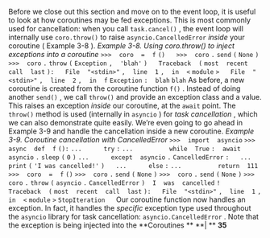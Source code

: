 Before we close out this section and move on to the event loop, it is useful to look at how coroutines may be fed exceptions. This is most commonly used for cancellation: when you call  `task.cancel()` , the event loop will internally use  `coro.throw()`  to raise  `asyncio.CancelledError`   *inside*  your coroutine ( Example 3-8 ). *Example 3-8. Using coro.throw() to inject exceptions into a coroutine* `>>>` ` ` `coro` ` ` `=` ` ` `f` `()` `  ` `>>>` ` ` `coro` `.` `send` `(` `None` `)` `>>>` ` ` `coro` `.` `throw` `(` `Exception` `,` ` ` `'blah'` `)` `  ` `Traceback` ` ` `(` `most` ` ` `recent` ` ` `call` ` ` `last` `):` `  ` `File` ` ` `"<stdin>"` `,` ` ` `line` ` ` `1` `,` ` ` `in` ` ` `<` `module` `>` `  ` `File` ` ` `"<stdin>"` `,` ` ` `line` ` ` `2` `,` ` ` `in` ` ` `f` `Exception` `:` ` ` `blah` `blah` As before, a new coroutine is created from the coroutine function  `f()` . Instead of doing another  `send()` , we call  `throw()`  and provide an exception class and a value. This raises an exception  *inside*  our coroutine, at the  `await`  point. The  `throw()`  method is used (internally in  `asyncio` ) for  *task cancellation* , which we can also demonstrate quite easily. We’re even going to go ahead in  Example 3-9  and handle the cancellation inside a new coroutine. *Example 3-9. Coroutine cancellation with CancelledError* `>>>` ` ` `import` ` ` `asyncio` `>>>` ` ` `async` ` ` `def` ` ` `f` `():` `...` `     ` `try` `:` `...` `         ` `while` ` ` `True` `:` ` ` `await` ` ` `asyncio` `.` `sleep` `(` `0` `)` `...` `     ` `except` ` ` `asyncio` `.` `CancelledError` `:` `  ` `...` `         ` `print` `(` `'I was cancelled!'` `)` `  ` `...` `     ` `else` `:` `...` `         ` `return` ` ` `111` `>>>` ` ` `coro` ` ` `=` ` ` `f` `()` `>>>` ` ` `coro` `.` `send` `(` `None` `)` `>>>` ` ` `coro` `.` `send` `(` `None` `)` `>>>` ` ` `coro` `.` `throw` `(` `asyncio` `.` `CancelledError` `)` ` ` `I` ` ` `was` ` ` `cancelled` `!` `  ` `Traceback` ` ` `(` `most` ` ` `recent` ` ` `call` ` ` `last` `):` `  ` `File` ` ` `"<stdin>"` `,` ` ` `line` ` ` `1` `,` ` ` `in` ` ` `<` `module` `>` `StopIteration` `  ` Our coroutine function now handles an exception. In fact, it handles the  *specific* exception type used throughout the  `asyncio`  library for task cancellation: `asyncio.CancelledError` . Note that the exception is being injected into the **Coroutines ** **| ** **35**